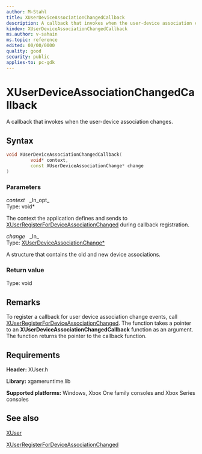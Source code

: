 ```yaml
---
author: M-Stahl
title: XUserDeviceAssociationChangedCallback
description: A callback that invokes when the user-device association changes.
kindex: XUserDeviceAssociationChangedCallback
ms.author: v-sahain
ms.topic: reference
edited: 00/00/0000
quality: good
security: public
applies-to: pc-gdk
---
```


# XUserDeviceAssociationChangedCallback

A callback that invokes when the user-device association changes.  

## Syntax  
  
```cpp
void XUserDeviceAssociationChangedCallback(  
         void* context,  
         const XUserDeviceAssociationChange* change  
)  
```  
  
### Parameters  
  
*context* &nbsp;&nbsp;\_In\_opt\_  
Type: void*  

The context the application defines and sends to [XUserRegisterForDeviceAssociationChanged](xuserregisterfordeviceassociationchanged.md) during callback registration.

*change* &nbsp;&nbsp;\_In\_  
Type: [XUserDeviceAssociationChange*](../structs/xuserdeviceassociationchange.md)  

A structure that contains the old and new device associations.  

### Return value

Type: void
  
## Remarks

To register a callback for user device association change events, call [XUserRegisterForDeviceAssociationChanged](xuserregisterfordeviceassociationchanged.md). The function takes a pointer to an **XUserDeviceAssociationChangedCallback** function as an argument. The function returns the pointer to the callback function.

## Requirements  
  
**Header:** XUser.h
  
**Library:** xgameruntime.lib
  
**Supported platforms:** Windows, Xbox One family consoles and Xbox Series consoles  
  
## See also

[XUser](../xuser_members.md)

[XUserRegisterForDeviceAssociationChanged](xuserregisterfordeviceassociationchanged.md)